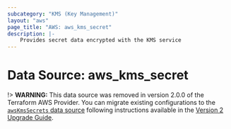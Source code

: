 ```yaml
---
subcategory: "KMS (Key Management)"
layout: "aws"
page_title: "AWS: aws_kms_secret"
description: |-
    Provides secret data encrypted with the KMS service
---
```


# Data Source: aws_kms_secret

!> **WARNING:** This data source was removed in version 2.0.0 of the Terraform AWS Provider. You can migrate existing configurations to the [`awsKmsSecrets` data source](/docs/providers/aws/d/kms_secrets.html) following instructions available in the [Version 2 Upgrade Guide](/docs/providers/aws/guides/version-2-upgrade.html#data-source-aws_kms_secret).

<!-- cache-key: cdktf-0.17.0-pre.15 input-4942cfa5ed58f9525691bdc1beee17dd76b734963c1576a56622b8b176575022 -->